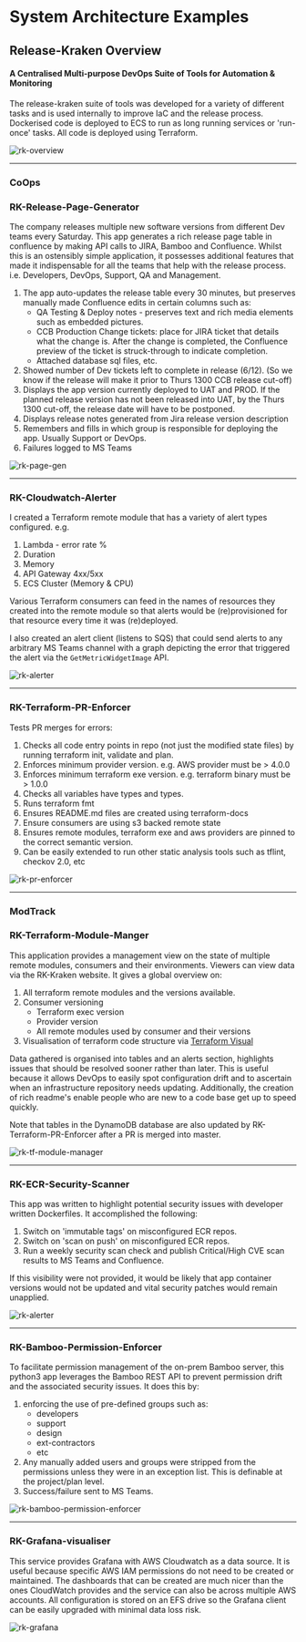 # System Architecture Examples

## Release-Kraken Overview
#### A Centralised Multi-purpose DevOps Suite of Tools for Automation & Monitoring

The release-kraken suite of tools was developed for a variety of different tasks and is used internally to improve IaC and the release process. Dockerised code is deployed to ECS to run as long running services or 'run-once' tasks. All code is deployed using Terraform.

![rk-overview](./docs/release_kraken_infra_overview.drawio.png)

---
### CoOps
### RK-Release-Page-Generator


The company releases multiple new software versions from different Dev teams every Saturday. This app generates a rich release page table in confluence by making API calls to JIRA, Bamboo and Confluence. Whilst this is an ostensibly simple application, it possesses additional features that made it indispensable for all the teams that help with the release process. i.e. Developers, DevOps, Support, QA and Management.

1. The app auto-updates the release table every 30 minutes, but preserves manually made Confluence edits in certain columns such as:
    * QA Testing & Deploy notes - preserves text and rich media elements such as embedded pictures.
    * CCB Production Change tickets: place for JIRA ticket that details what the change is. After the change is completed, the Confluence preview of the ticket is struck-through to indicate completion.
    * Attached database sql files, etc.
2. Showed number of Dev tickets left to complete in release (6/12). (So we know if the release will make it prior to Thurs 1300 CCB release cut-off)
3. Displays the app version currently deployed to UAT and PROD. If the planned release version has not been released into UAT, by the Thurs 1300 cut-off, the release date will have to be postponed.
4. Displays release notes generated from Jira release version description
5. Remembers and fills in which group is responsible for deploying the app. Usually Support or DevOps.
6. Failures logged to MS Teams


![rk-page-gen](./docs/release_page_generator.drawio.png)

---
### RK-Cloudwatch-Alerter

I created a Terraform remote module that has a variety of alert types configured. e.g.

1. Lambda - error rate %
2. Duration
3. Memory
4. API Gateway 4xx/5xx
5. ECS Cluster (Memory & CPU)

Various Terraform consumers can feed in the names of resources they created into the remote module so that alerts would be (re)provisioned for that resource every time it was (re)deployed.

I also created an alert client (listens to SQS) that could send alerts to any arbitrary MS Teams channel with a graph depicting the error that triggered the alert via the `GetMetricWidgetImage` API.

![rk-alerter](./docs/rk_sqs_alerter.drawio.png)

---
### RK-Terraform-PR-Enforcer

Tests PR merges for errors:
1. Checks all code entry points in repo (not just the modified state files) by running terraform init, validate and plan.
2. Enforces minimum provider version. e.g. AWS provider must be > 4.0.0
3. Enforces minimum terraform exe version. e.g. terraform binary must be > 1.0.0
4. Checks all variables have types and types.
5. Runs terraform fmt
6. Ensures README.md files are created using terraform-docs
7. Ensure consumers are using s3 backed remote state
8. Ensures remote modules, terraform exe and aws providers are pinned to the correct semantic version.
9. Can be easily extended to run other static analysis tools such as tflint, checkov 2.0, etc



![rk-pr-enforcer](./docs/rk_terraform_pr_enforcer.drawio.png)

---
### ModTrack
### RK-Terraform-Module-Manger


This application provides a management view on the state of multiple remote modules, consumers and their environments. Viewers can view data via the RK-Kraken website. It gives a global overview on:

1. All terraform remote modules and the versions available.
2. Consumer versioning
    * Terraform exec version
    * Provider version
    * All remote modules used by consumer and their versions
3. Visualisation of terraform code structure via [Terraform Visual](https://github.com/hieven/terraform-visual)


Data gathered is organised into tables and an alerts section, highlights issues that should be resolved sooner rather than later. This is useful because it allows DevOps to easily spot configuration drift and to ascertain when an infrastructure repository needs updating. Additionally, the creation of rich readme's enable people who are new to a code base get up to speed quickly.

Note that tables in the DynamoDB database are also updated by RK-Terraform-PR-Enforcer after a PR is merged into master.

![rk-tf-module-manager](./docs/rk-terraform-module-manager.drawio.png)

---
### RK-ECR-Security-Scanner

This app was written to highlight potential security issues with developer written Dockerfiles. It accomplished the following:

1. Switch on 'immutable tags' on misconfigured ECR repos.
2. Switch on 'scan on push' on misconfigured ECR repos.
3. Run a weekly security scan check and publish Critical/High CVE scan results to MS Teams and Confluence.

If this visibility were not provided, it would be likely that app container versions would not be updated and vital security patches would remain unapplied.

![rk-alerter](./docs/rk_ecr_scanner.drawio.png)

---
### RK-Bamboo-Permission-Enforcer

To facilitate permission management of the on-prem Bamboo server, this python3 app leverages the Bamboo REST API to prevent permission drift and the associated security issues. It does this by:
1. enforcing the use of pre-defined groups such as:
    * developers
    * support
    * design
    * ext-contractors
    * etc
2. Any manually added users and groups were stripped from the permissions unless they were in an exception list. This is definable at the project/plan level.
3. Success/failure sent to MS Teams.


![rk-bamboo-permission-enforcer](./docs/rk_bamboo_perm_enforcer.drawio.png)

---
### RK-Grafana-visualiser

This service provides Grafana with AWS Cloudwatch as a data source. It is useful because specific AWS IAM permissions do not need to be created or maintained. The dashboards that can be created are much nicer than the ones CloudWatch provides and the service can also be across multiple AWS accounts. All configuration is stored on an EFS drive so the Grafana client can be easily upgraded with minimal data loss risk.

![rk-grafana](./docs/rk_grafana.drawio.png)



